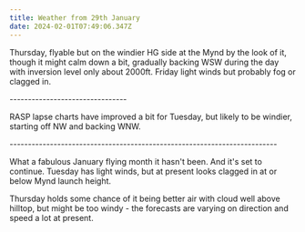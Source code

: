 ```yaml
---
title: Weather from 29th January
date: 2024-02-01T07:49:06.347Z
---
```

Thursday, flyable but on the windier HG side at the Mynd by the look of it, though it might calm down a bit,  gradually backing WSW during the day with inversion level only about 2000ft.  Friday light winds but probably fog or clagged in.

\--------------------------------

RASP lapse charts have improved a bit for Tuesday, but likely to be windier, starting off NW and backing WNW.

\------------------------------------------------------------------------- 

What a fabulous January flying month it hasn't been.  And it's set to continue.  Tuesday has light winds, but at present looks clagged in at or below Mynd launch height.

Thursday holds some chance of it being better air with cloud well above hilltop, but might be too windy - the forecasts are varying on direction and speed a lot at present.